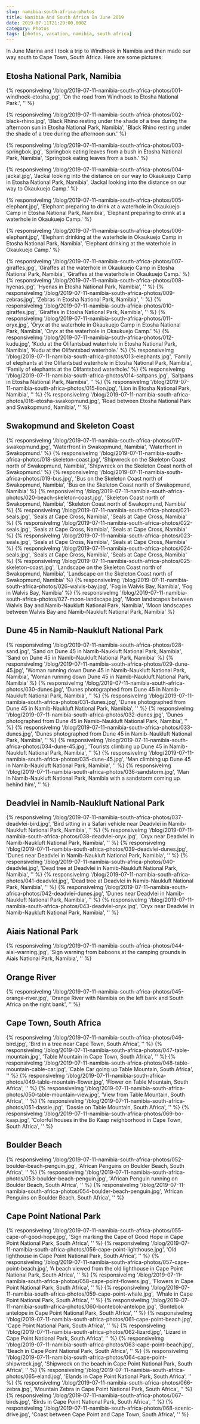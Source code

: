 ```yaml
---
slug: namibia-south-africa-photos
title: Namibia And South Africa In June 2019
date: 2019-07-11T21:29:00.000Z
category: Photos
tags: [photos, vacation, namibia, south africa]
---
```


In June Marina and I took a trip to Windhoek in Namibia and then made our way south to Cape Town, South Africa. Here are some pictures:

## Etosha National Park, Namibia

{% responsiveImg '/blog/2019-07-11-namibia-south-africa-photos/001-windhoek-etosha.jpg', 'On the road from Windhoek to Etosha National Park.', '' %}

{% responsiveImg '/blog/2019-07-11-namibia-south-africa-photos/002-black-rhino.jpg', 'Black Rhino resting under the shade of a tree during the afternoon sun in Etosha National Park, Namibia', 'Black Rhino resting under the shade of a tree during the afternoon sun.' %}

{% responsiveImg '/blog/2019-07-11-namibia-south-africa-photos/003-springbok.jpg', 'Springbok eating leaves from a bush in Etosha National Park, Namibia', 'Springbok eating leaves from a bush.' %}

{% responsiveImg '/blog/2019-07-11-namibia-south-africa-photos/004-jackal.jpg', 'Jackal looking into the distance on our way to Okaukuejo Camp in Etosha National Park, Namibia', 'Jackal looking into the distance on our way to Okaukuejo Camp.' %}

{% responsiveImg '/blog/2019-07-11-namibia-south-africa-photos/005-elephant.jpg', 'Elephant preparing to drink at a waterhole in Okaukuejo Camp in Etosha National Park, Namibia', 'Elephant preparing to drink at a waterhole in Okaukuejo Camp.' %}

{% responsiveImg '/blog/2019-07-11-namibia-south-africa-photos/006-elephant.jpg', 'Elephant drinking at the waterhole in Okaukuejo Camp in Etosha National Park, Namibia', 'Elephant drinking at the waterhole in Okaukuejo Camp.' %}

{% responsiveImg '/blog/2019-07-11-namibia-south-africa-photos/007-giraffes.jpg', 'Giraffes at the waterhole in Okaukuejo Camp in Etosha National Park, Namibia', 'Giraffes at the waterhole in Okaukuejo Camp.' %}
{% responsiveImg '/blog/2019-07-11-namibia-south-africa-photos/008-hyenas.jpg', 'Hyenas in Etosha National Park, Namibia', '' %}
{% responsiveImg '/blog/2019-07-11-namibia-south-africa-photos/009-zebras.jpg', 'Zebras in Etosha National Park, Namibia', '' %}
{% responsiveImg '/blog/2019-07-11-namibia-south-africa-photos/010-giraffes.jpg', 'Giraffes in Etosha National Park, Namibia', '' %}
{% responsiveImg '/blog/2019-07-11-namibia-south-africa-photos/011-oryx.jpg', 'Oryx at the waterhole in Okaukuejo Camp in Etosha National Park, Namibia', 'Oryx at the waterhole in Okaukuejo Camp.' %}
{% responsiveImg '/blog/2019-07-11-namibia-south-africa-photos/012-kudu.jpg', 'Kudu at the Olifantsbad waterhole in Etosha National Park, Namibia', 'Kudu at the Olifantsbad waterhole.' %}
{% responsiveImg '/blog/2019-07-11-namibia-south-africa-photos/013-elephants.jpg', 'Family of elephants at the Olifantsbad waterhole in Etosha National Park, Namibia', 'Family of elephants at the Olifantsbad waterhole.' %}
{% responsiveImg '/blog/2019-07-11-namibia-south-africa-photos/014-saltpans.jpg', 'Saltpans in Etosha National Park, Namibia', '' %}
{% responsiveImg '/blog/2019-07-11-namibia-south-africa-photos/015-lion.jpg', 'Lion in Etosha National Park, Namibia', '' %}
{% responsiveImg '/blog/2019-07-11-namibia-south-africa-photos/016-etosha-swakopmund.jpg', 'Road between Etosha National Park and Swakopmund, Namibia', '' %}

## Swakopmund and Skeleton Coast

{% responsiveImg '/blog/2019-07-11-namibia-south-africa-photos/017-swakopmund.jpg', 'Waterfront in Swakopmund, Namibia', 'Waterfront in Swakopmund.' %}
{% responsiveImg '/blog/2019-07-11-namibia-south-africa-photos/018-skeleton-coast.jpg', 'Shipwreck on the Skeleton Coast north of Swakopmund, Namibia', 'Shipwreck on the Skeleton Coast north of Swakopmund.' %}
{% responsiveImg '/blog/2019-07-11-namibia-south-africa-photos/019-bus.jpg', 'Bus on the Skeleton Coast north of Swakopmund, Namibia', 'Bus on the Skeleton Coast north of Swakopmund, Namibia' %}
{% responsiveImg '/blog/2019-07-11-namibia-south-africa-photos/020-beach-skeleton-coast.jpg', 'Skeleton Coast north of Swakopmund, Namibia', 'Skeleton Coast north of Swakopmund, Namibia' %}
{% responsiveImg '/blog/2019-07-11-namibia-south-africa-photos/021-seals.jpg', 'Seals at Cape Cross, Namibia', 'Seals at Cape Cross, Namibia' %}
{% responsiveImg '/blog/2019-07-11-namibia-south-africa-photos/022-seals.jpg', 'Seals at Cape Cross, Namibia', 'Seals at Cape Cross, Namibia' %}
{% responsiveImg '/blog/2019-07-11-namibia-south-africa-photos/023-seals.jpg', 'Seals at Cape Cross, Namibia', 'Seals at Cape Cross, Namibia' %}
{% responsiveImg '/blog/2019-07-11-namibia-south-africa-photos/024-seals.jpg', 'Seals at Cape Cross, Namibia', 'Seals at Cape Cross, Namibia' %}
{% responsiveImg '/blog/2019-07-11-namibia-south-africa-photos/025-skeleton-coast.jpg', 'Landscape on the Skeleton Coast north of Swakopmund, Namibia', 'Landscape on the Skeleton Coast north of Swakopmund, Namibia' %}
{% responsiveImg '/blog/2019-07-11-namibia-south-africa-photos/026-walvis-bay.jpg', 'Fog in Walvis Bay, Namibia', 'Fog in Walvis Bay, Namibia' %}
{% responsiveImg '/blog/2019-07-11-namibia-south-africa-photos/027-moon-landscape.jpg', 'Moon landscapes between Walvis Bay and Namib-Naukluft National Park, Namibia', 'Moon landscapes between Walvis Bay and Namib-Naukluft National Park, Namibia' %}

## Dune 45 in Namib-Naukluft National Park

{% responsiveImg '/blog/2019-07-11-namibia-south-africa-photos/028-sand.jpg', 'Sand on Dune 45 in Namib-Naukluft National Park, Namibia', 'Sand on Dune 45 in Namib-Naukluft National Park, Namibia' %}
{% responsiveImg '/blog/2019-07-11-namibia-south-africa-photos/029-dune-45.jpg', 'Woman running down Dune 45 in Namib-Naukluft National Park, Namibia', 'Woman running down Dune 45 in Namib-Naukluft National Park, Namibia' %}
{% responsiveImg '/blog/2019-07-11-namibia-south-africa-photos/030-dunes.jpg', 'Dunes photographed from Dune 45 in Namib-Naukluft National Park, Namibia', '' %}
{% responsiveImg '/blog/2019-07-11-namibia-south-africa-photos/031-dunes.jpg', 'Dunes photographed from Dune 45 in Namib-Naukluft National Park, Namibia', '' %}
{% responsiveImg '/blog/2019-07-11-namibia-south-africa-photos/032-dunes.jpg', 'Dunes photographed from Dune 45 in Namib-Naukluft National Park, Namibia', '' %}
{% responsiveImg '/blog/2019-07-11-namibia-south-africa-photos/033-dunes.jpg', 'Dunes photographed from Dune 45 in Namib-Naukluft National Park, Namibia', '' %}
{% responsiveImg '/blog/2019-07-11-namibia-south-africa-photos/034-dune-45.jpg', 'Tourists climbing up Dune 45 in Namib-Naukluft National Park, Namibia', '' %}
{% responsiveImg '/blog/2019-07-11-namibia-south-africa-photos/035-dune-45.jpg', 'Man climbing up Dune 45 in Namib-Naukluft National Park, Namibia', '' %}
{% responsiveImg '/blog/2019-07-11-namibia-south-africa-photos/036-sandstorm.jpg', 'Man in Namib-Naukluft National Park, Namibia with a sandstorm coming up behind him', '' %}

## Deadvlei in Namib-Naukluft National Park

{% responsiveImg '/blog/2019-07-11-namibia-south-africa-photos/037-deadvlei-bird.jpg', 'Bird sitting in a Safari vehicle near Deadvlei in Namib-Naukluft National Park, Namibia', '' %}
{% responsiveImg '/blog/2019-07-11-namibia-south-africa-photos/038-deadvlei-oryx.jpg', 'Oryx near Deadvlei in Namib-Naukluft National Park, Namibia', '' %}
{% responsiveImg '/blog/2019-07-11-namibia-south-africa-photos/039-deadvlei-dunes.jpg', 'Dunes near Deadvlei in Namib-Naukluft National Park, Namibia', '' %}
{% responsiveImg '/blog/2019-07-11-namibia-south-africa-photos/040-deadvlei.jpg', 'Dead tree at Deadvlei in Namib-Naukluft National Park, Namibia', '' %}
{% responsiveImg '/blog/2019-07-11-namibia-south-africa-photos/041-deadvlei.jpg', 'Dead tree at Deadvlei in Namib-Naukluft National Park, Namibia', '' %}
{% responsiveImg '/blog/2019-07-11-namibia-south-africa-photos/042-deadvlei-dunes.jpg', 'Dunes near Deadvlei in Namib-Naukluft National Park, Namibia', '' %}
{% responsiveImg '/blog/2019-07-11-namibia-south-africa-photos/043-deadvlei-oryx.jpg', 'Oryx near Deadvlei in Namib-Naukluft National Park, Namibia', '' %}

## Aiais National Park

{% responsiveImg '/blog/2019-07-11-namibia-south-africa-photos/044-aiai-warning.jpg', 'Sign warning from baboons at the camping grounds in Aiais National Park, Namibia', '' %}

## Orange River

{% responsiveImg '/blog/2019-07-11-namibia-south-africa-photos/045-orange-river.jpg', 'Orange River with Namibia on the left bank and South Africa on the right bank', '' %}

## Cape Town, South Africa

{% responsiveImg '/blog/2019-07-11-namibia-south-africa-photos/046-bird.jpg', 'Bird in a tree near Cape Town, South Africa', '' %}
{% responsiveImg '/blog/2019-07-11-namibia-south-africa-photos/047-table-mountain.jpg', 'Table Mountain in Cape Town, South Africa', '' %}
{% responsiveImg '/blog/2019-07-11-namibia-south-africa-photos/048-table-mountain-cable-car.jpg', 'Cable Car going up Table Mountain, South Africa', '' %}
{% responsiveImg '/blog/2019-07-11-namibia-south-africa-photos/049-table-mountain-flower.jpg', 'Flower on Table Mountain, South Africa', '' %}
{% responsiveImg '/blog/2019-07-11-namibia-south-africa-photos/050-table-mountain-view.jpg', 'View from Table Mountain, South Africa', '' %}
{% responsiveImg '/blog/2019-07-11-namibia-south-africa-photos/051-dassie.jpg', 'Dassie on Table Mountain, South Africa', '' %}
{% responsiveImg '/blog/2019-07-11-namibia-south-africa-photos/069-bo-kaap.jpg', 'Colorful houses in the Bo Kaap neighborhood in Cape Town, South Africa', '' %}

## Boulder Beach

{% responsiveImg '/blog/2019-07-11-namibia-south-africa-photos/052-boulder-beach-penguin.jpg', 'African Penguins on Boulder Beach, South Africa', '' %}
{% responsiveImg '/blog/2019-07-11-namibia-south-africa-photos/053-boulder-beach-penguin.jpg', 'African Penguin running on Boulder Beach, South Africa', '' %}
{% responsiveImg '/blog/2019-07-11-namibia-south-africa-photos/054-boulder-beach-penguin.jpg', 'African Penguins on Boulder Beach, South Africa', '' %}

## Cape Point National Park

{% responsiveImg '/blog/2019-07-11-namibia-south-africa-photos/055-cape-of-good-hope.jpg', 'Sign marking the Cape of Good Hope in Cape Point National Park, South Africa', '' %}
{% responsiveImg '/blog/2019-07-11-namibia-south-africa-photos/056-cape-point-lighthouse.jpg', 'Old lighthouse in Cape Point National Park, South Africa', '' %}
{% responsiveImg '/blog/2019-07-11-namibia-south-africa-photos/057-cape-point-beach.jpg', 'A beach viewed from the old lighthouse in Cape Point National Park, South Africa', '' %}
{% responsiveImg '/blog/2019-07-11-namibia-south-africa-photos/058-cape-point-flowers.jpg', 'Flowers in Cape Point National Park, South Africa', '' %}
{% responsiveImg '/blog/2019-07-11-namibia-south-africa-photos/059-cape-point-whale.jpg', 'Whale in Cape Point National Park, South Africa', '' %}
{% responsiveImg '/blog/2019-07-11-namibia-south-africa-photos/060-bontebok-antelope.jpg', 'Bontebok antelope in Cape Point National Park, South Africa', '' %}
{% responsiveImg '/blog/2019-07-11-namibia-south-africa-photos/061-cape-point-beach.jpg', 'Cape Point National Park, South Africa', '' %}
{% responsiveImg '/blog/2019-07-11-namibia-south-africa-photos/062-lizard.jpg', 'Lizard in Cape Point National Park, South Africa', '' %}
{% responsiveImg '/blog/2019-07-11-namibia-south-africa-photos/063-cape-point-beach.jpg', 'Beach in Cape Point National Park, South Africa', '' %}
{% responsiveImg '/blog/2019-07-11-namibia-south-africa-photos/064-cape-point-shipwreck.jpg', 'Shipwreck on the beach in Cape Point National Park, South Africa', '' %}
{% responsiveImg '/blog/2019-07-11-namibia-south-africa-photos/065-eland.jpg', 'Elands in Cape Point National Park, South Africa', '' %}
{% responsiveImg '/blog/2019-07-11-namibia-south-africa-photos/066-zebra.jpg', 'Mountain Zebra in Cape Point National Park, South Africa', '' %}
{% responsiveImg '/blog/2019-07-11-namibia-south-africa-photos/067-birds.jpg', 'Birds in Cape Point National Park, South Africa', '' %}
{% responsiveImg '/blog/2019-07-11-namibia-south-africa-photos/068-scenic-drive.jpg', 'Coast between Cape Point and Cape Town, South Africa', '' %}
